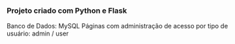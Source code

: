 ### Projeto criado com Python e Flask


Banco de Dados: MySQL
Páginas com administração de acesso por tipo de usuário: admin / user